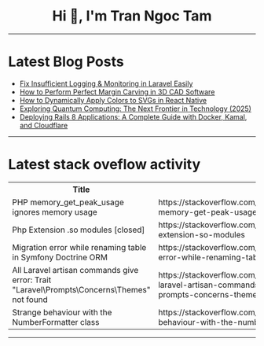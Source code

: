 <h1 align="center">Hi 👋, I'm Tran Ngoc Tam</h1>

---

# Latest Blog Posts 
<!-- BLOG-POST-LIST:START -->
- [Fix Insufficient Logging &amp; Monitoring in Laravel Easily](https://dev.to/pentest_testing_corp/fix-insufficient-logging-monitoring-in-laravel-easily-3lcl)
- [How to Perform Perfect Margin Carving in 3D CAD Software](https://dev.to/julia970/how-to-perform-perfect-margin-carving-in-3d-cad-software-429j)
- [How to Dynamically Apply Colors to SVGs in React Native](https://dev.to/ajmal_hasan/how-to-dynamically-apply-colors-to-svgs-in-react-native-1ha0)
- [Exploring Quantum Computing: The Next Frontier in Technology &lpar;2025&rpar;](https://dev.to/s3cloudhub/exploring-quantum-computing-the-next-frontier-in-technology-2025-gng)
- [Deploying Rails 8 Applications: A Complete Guide with Docker, Kamal, and Cloudflare](https://dev.to/sulmanweb/deploying-rails-8-applications-a-complete-guide-with-docker-kamal-and-cloudflare-3k)
<!-- BLOG-POST-LIST:END -->

---

# Latest stack oveflow activity
<table>
  <tr><th>Title</th><th>Link</th></tr>
  <!-- STACKOVERFLOW:START --><tr><td>PHP memory_get_peak_usage ignores memory usage</td><td>https://stackoverflow.com/questions/79341172/php-memory-get-peak-usage-ignores-memory-usage</td></tr><tr><td>Php Extension .so modules [closed]</td><td>https://stackoverflow.com/questions/79340860/php-extension-so-modules</td></tr><tr><td>Migration error while renaming table in Symfony Doctrine ORM</td><td>https://stackoverflow.com/questions/79340544/migration-error-while-renaming-table-in-symfony-doctrine-orm</td></tr><tr><td>All Laravel artisan commands give error: Trait &quot;Laravel\Prompts\Concerns\Themes&quot; not found</td><td>https://stackoverflow.com/questions/79340338/all-laravel-artisan-commands-give-error-trait-laravel-prompts-concerns-themes</td></tr><tr><td>Strange behaviour with the NumberFormatter class</td><td>https://stackoverflow.com/questions/79340164/strange-behaviour-with-the-numberformatter-class</td></tr><!-- STACKOVERFLOW:END -->
</table>

---


